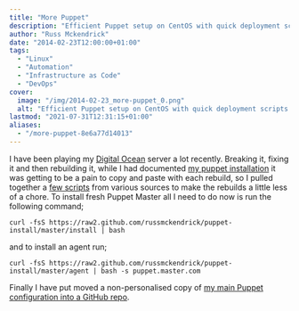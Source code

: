 ```yaml
---
title: "More Puppet"
description: "Efficient Puppet setup on CentOS with quick deployment scripts for Puppet Master and Agents, including a GitHub repo for easy configuration management."
author: "Russ Mckendrick"
date: "2014-02-23T12:00:00+01:00"
tags:
  - "Linux"
  - "Automation"
  - "Infrastructure as Code"
  - "DevOps"
cover:
  image: "/img/2014-02-23_more-puppet_0.png"
  alt: "Efficient Puppet setup on CentOS with quick deployment scripts for Puppet Master and Agents, including a GitHub repo for easy configuration management."
lastmod: "2021-07-31T12:31:15+01:00"
aliases:
  - "/more-puppet-8e6a77d14013"
---
```


I have been playing my [Digital Ocean](https://www.digitalocean.com/?refcode=52ec4dc3647e) server a lot recently. Breaking it, fixing it and then rebuilding it, while I had documented [my puppet installation](/2013/08/31/puppet-server-client-installation-centos-6.x/) it was getting to be a pain to copy and paste with each rebuild, so I pulled together a [few scripts](https://github.com/russmckendrick/puppet-install) from various sources to make the rebuilds a little less of a chore. To install fresh Puppet Master all I need to do now is run the following command;

```
curl -fsS https://raw2.github.com/russmckendrick/puppet-install/master/install | bash
```

and to install an agent run;

```
curl -fsS https://raw2.github.com/russmckendrick/puppet-install/master/agent | bash -s puppet.master.com
```

Finally I have put moved a non-personalised copy of [my main Puppet configuration into a GitHub repo](https://github.com/russmckendrick/puppet).
